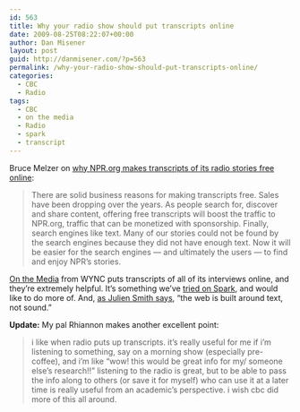 ```yaml
---
id: 563
title: Why your radio show should put transcripts online
date: 2009-08-25T08:22:07+00:00
author: Dan Misener
layout: post
guid: http://danmisener.com/?p=563
permalink: /why-your-radio-show-should-put-transcripts-online/
categories:
  - CBC
  - Radio
tags:
  - CBC
  - on the media
  - Radio
  - spark
  - transcript
---
```

Bruce Melzer on [why NPR.org makes transcripts of its radio stories free online](http://www.npr.org/blogs/inside/2009/08/why_nprorg_scrapped_the_fees_a.html):

> There are solid business reasons for making transcripts free. Sales have been dropping over the years. As people search for, discover and share content, offering free transcripts will boost the traffic to NPR.org, traffic that can be monetized with sponsorship. Finally, search engines like text. Many of our stories could not be found by the search engines because they did not have enough text. Now it will be easier for the search engines &#8212; and ultimately the users &#8212; to find and enjoy NPR&#8217;s stories.

[On the Media](http://www.onthemedia.org/) from WYNC puts transcripts of all of its interviews online, and they&#8217;re extremely helpful. It&#8217;s something we&#8217;ve [tried on Spark](http://www.cbc.ca/spark/2009/02/full-interview-william-deresiewicz-on-the-end-of-solitude/), and would like to do more of. And, [as Julien Smith says](http://www.canadianpodcastbuffet.ca/?p=139), &#8220;the web is built around text, not sound.&#8221;

**Update:** My pal Rhiannon makes another excellent point:

> i like when radio puts up transcripts. it&#8217;s really useful for me if i&#8217;m listening to something, say on a morning show (especially pre-coffee), and i&#8217;m like &#8220;wow! this would be great info for my/ someone else&#8217;s research!!&#8221; listening to the radio is great, but to be able to pass the info along to others (or save it for myself) who can use it at a later time is really useful from an academic&#8217;s perspective. i wish cbc did more of this all around.